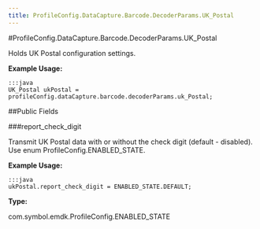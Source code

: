 ```yaml
---
title: ProfileConfig.DataCapture.Barcode.DecoderParams.UK_Postal
---
```

#ProfileConfig.DataCapture.Barcode.DecoderParams.UK_Postal

Holds UK Postal configuration settings.

 

**Example Usage:**
	
	:::java	
	UK_Postal ukPostal = profileConfig.dataCapture.barcode.decoderParams.uk_Postal;


##Public Fields

###report_check_digit

Transmit UK Postal data with or without the check digit (default - disabled).
 Use enum  ProfileConfig.ENABLED_STATE.

 

**Example Usage:**
	
	:::java	
	ukPostal.report_check_digit = ENABLED_STATE.DEFAULT;


**Type:**

com.symbol.emdk.ProfileConfig.ENABLED_STATE

